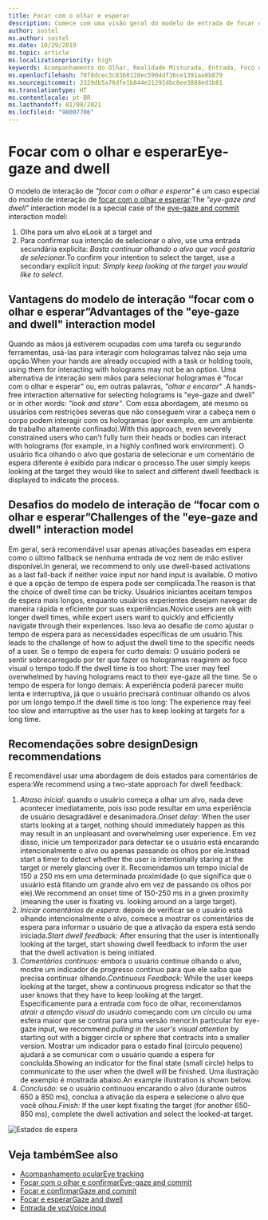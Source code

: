```yaml
---
title: Focar com o olhar e esperar
description: Comece com uma visão geral do modelo de entrada de focar com olhar e esperar, incluindo modelos de interação, diretrizes de design e desafios exclusivos.
author: sostel
ms.author: sostel
ms.date: 10/29/2019
ms.topic: article
ms.localizationpriority: high
keywords: Acompanhamento do Olhar, Realidade Misturada, Entrada, Foco do Olhar, Direcionamento de Foco, HoloLens 2, Seleção baseada no Olhar, Permanência, headset de realidade misturada, headset do windows mixed reality, headset de realidade virtual, HoloLens, MRTK, Kit de Ferramentas de Realidade Misturada, design
ms.openlocfilehash: 78f8dcec3c8368128ec5904df36ce1391aa8b879
ms.sourcegitcommit: 2329db5a76dfe1b844e21291dbc8ee3888ed1b81
ms.translationtype: HT
ms.contentlocale: pt-BR
ms.lasthandoff: 01/08/2021
ms.locfileid: "98007706"
---
```

# <a name="eye-gaze-and-dwell"></a><span data-ttu-id="97c17-104">Focar com o olhar e esperar</span><span class="sxs-lookup"><span data-stu-id="97c17-104">Eye-gaze and dwell</span></span>

<span data-ttu-id="97c17-105">O modelo de interação de _"focar com o olhar e esperar"_ é um caso especial do modelo de interação de [focar com o olhar e esperar](gaze-and-commit.md):</span><span class="sxs-lookup"><span data-stu-id="97c17-105">The _"eye-gaze and dwell"_ interaction model is a special case of the [eye-gaze and commit](gaze-and-commit.md) interaction model:</span></span>
1. <span data-ttu-id="97c17-106">Olhe para um alvo e</span><span class="sxs-lookup"><span data-stu-id="97c17-106">Look at a target and</span></span> 
2. <span data-ttu-id="97c17-107">Para confirmar sua intenção de selecionar o alvo, use uma entrada secundária explícita: _Basta continuar olhando o alvo que você gostaria de selecionar_.</span><span class="sxs-lookup"><span data-stu-id="97c17-107">To confirm your intention to select the target, use a secondary explicit input: _Simply keep looking at the target you would like to select_.</span></span>

## <a name="advantages-of-the-eye-gaze-and-dwell-interaction-model"></a><span data-ttu-id="97c17-108">Vantagens do modelo de interação “focar com o olhar e esperar”</span><span class="sxs-lookup"><span data-stu-id="97c17-108">Advantages of the "eye-gaze and dwell" interaction model</span></span> 

<span data-ttu-id="97c17-109">Quando as mãos já estiverem ocupadas com uma tarefa ou segurando ferramentas, usá-las para interagir com hologramas talvez não seja uma opção.</span><span class="sxs-lookup"><span data-stu-id="97c17-109">When your hands are already occupied with a task or holding tools, using them for interacting with holograms may not be an option.</span></span>
<span data-ttu-id="97c17-110">Uma alternativa de interação sem mãos para selecionar hologramas é “focar com o olhar e esperar” ou, em outras palavras, _"olhar e encarar"_ .</span><span class="sxs-lookup"><span data-stu-id="97c17-110">A hands-free interaction alternative for selecting holograms is "eye-gaze and dwell" or in other words: _"look and stare"_.</span></span> <span data-ttu-id="97c17-111">Com essa abordagem, até mesmo os usuários com restrições severas que não conseguem virar a cabeça nem o corpo podem interagir com os hologramas (por exemplo, em um ambiente de trabalho altamente confinado).</span><span class="sxs-lookup"><span data-stu-id="97c17-111">With this approach, even severely constrained users who can't fully turn their heads or bodies can interact with holograms (for example, in a highly confined work environment).</span></span>
<span data-ttu-id="97c17-112">O usuário fica olhando o alvo que gostaria de selecionar e um comentário de espera diferente é exibido para indicar o processo.</span><span class="sxs-lookup"><span data-stu-id="97c17-112">The user simply keeps looking at the target they would like to select and different dwell feedback is displayed to indicate the process.</span></span>

## <a name="challenges-of-the-eye-gaze-and-dwell-interaction-model"></a><span data-ttu-id="97c17-113">Desafios do modelo de interação de “focar com o olhar e esperar”</span><span class="sxs-lookup"><span data-stu-id="97c17-113">Challenges of the "eye-gaze and dwell" interaction model</span></span>

<span data-ttu-id="97c17-114">Em geral, será recomendável usar apenas ativações baseadas em espera como o último fallback se nenhuma entrada de voz nem de mão estiver disponível.</span><span class="sxs-lookup"><span data-stu-id="97c17-114">In general, we  recommend to only use dwell-based activations as a last fall-back if neither voice input nor hand input is available.</span></span> <span data-ttu-id="97c17-115">O motivo é que a opção de tempo de espera pode ser complicada.</span><span class="sxs-lookup"><span data-stu-id="97c17-115">The reason is that the choice of dwell time can be tricky.</span></span> <span data-ttu-id="97c17-116">Usuários iniciantes aceitam tempos de espera mais longos, enquanto usuários experientes desejam navegar de maneira rápida e eficiente por suas experiências.</span><span class="sxs-lookup"><span data-stu-id="97c17-116">Novice users are ok with longer dwell times, while expert users want to quickly and efficiently navigate through their experiences.</span></span> <span data-ttu-id="97c17-117">Isso leva ao desafio de como ajustar o tempo de espera para as necessidades específicas de um usuário.</span><span class="sxs-lookup"><span data-stu-id="97c17-117">This leads to the challenge of how to adjust the dwell time to the specific needs of a user.</span></span>
<span data-ttu-id="97c17-118">Se o tempo de espera for curto demais: O usuário poderá se sentir sobrecarregado por ter que fazer os hologramas reagirem ao foco visual o tempo todo.</span><span class="sxs-lookup"><span data-stu-id="97c17-118">If the dwell time is too short: The user may feel overwhelmed by having holograms react to their eye-gaze all the time.</span></span> <span data-ttu-id="97c17-119">Se o tempo de espera for longo demais: A experiência poderá parecer muito lenta e interruptiva, já que o usuário precisará continuar olhando os alvos por um longo tempo.</span><span class="sxs-lookup"><span data-stu-id="97c17-119">If the dwell time is too long: The experience may feel too slow and interruptive as the user has to keep looking at targets for a long time.</span></span>

## <a name="design-recommendations"></a><span data-ttu-id="97c17-120">Recomendações sobre design</span><span class="sxs-lookup"><span data-stu-id="97c17-120">Design recommendations</span></span>

<span data-ttu-id="97c17-121">É recomendável usar uma abordagem de dois estados para comentários de espera:</span><span class="sxs-lookup"><span data-stu-id="97c17-121">We recommend using a two-state approach for dwell feedback:</span></span>
1. <span data-ttu-id="97c17-122">*Atraso inicial*: quando o usuário começa a olhar um alvo, nada deve acontecer imediatamente, pois isso pode resultar em uma experiência de usuário desagradável e desanimadora.</span><span class="sxs-lookup"><span data-stu-id="97c17-122">*Onset delay*: When the user starts looking at a target, nothing should immediately happen as this may result in an unpleasant and overwhelming user experience.</span></span> <span data-ttu-id="97c17-123">Em vez disso, inicie um temporizador para detectar se o usuário está encarando intencionalmente o alvo ou apenas passando os olhos por ele.</span><span class="sxs-lookup"><span data-stu-id="97c17-123">Instead start a timer to detect whether the user is intentionally staring at the target or merely glancing over it.</span></span>
<span data-ttu-id="97c17-124">Recomendamos um tempo inicial de 150 a 250 ms em uma determinada proximidade (o que significa que o usuário está fitando um grande alvo em vez de passando os olhos por ele).</span><span class="sxs-lookup"><span data-stu-id="97c17-124">We recommend an onset time of 150-250 ms in a given proximity (meaning the user is fixating vs. looking around on a large target).</span></span>  
2. <span data-ttu-id="97c17-125">*Iniciar comentários de espera:* depois de verificar se o usuário está olhando intencionalmente o alvo, comece a mostrar os comentários de espera para informar o usuário de que a ativação da espera está sendo iniciada.</span><span class="sxs-lookup"><span data-stu-id="97c17-125">*Start dwell feedback:* After ensuring that the user is intentionally looking at the target, start showing dwell feedback to inform the user that the dwell activation is being initiated.</span></span> 
3. <span data-ttu-id="97c17-126">*Comentários contínuos:* embora o usuário continue olhando o alvo, mostre um indicador de progresso contínuo para que ele saiba que precisa continuar olhando.</span><span class="sxs-lookup"><span data-stu-id="97c17-126">*Continuous Feedback:* While the user keeps looking at the target, show a continuous progress indicator so that the user knows that they have to keep looking at the target.</span></span> <span data-ttu-id="97c17-127">Especificamente para a entrada com foco de olhar, recomendamos _atrair a atenção visual do usuário_ começando com um círculo ou uma esfera maior que se contrai para uma versão menor.</span><span class="sxs-lookup"><span data-stu-id="97c17-127">In particular for eye-gaze input, we recommend _pulling in the user's visual attention_ by starting out with a bigger circle or sphere that contracts into a smaller version.</span></span> <span data-ttu-id="97c17-128">Mostrar um indicador para o estado final (círculo pequeno) ajudará a se comunicar com o usuário quando a espera for concluída.</span><span class="sxs-lookup"><span data-stu-id="97c17-128">Showing an indicator for the final state (small circle) helps to communicate to the user when the dwell will be finished.</span></span> <span data-ttu-id="97c17-129">Uma ilustração de exemplo é mostrada abaixo.</span><span class="sxs-lookup"><span data-stu-id="97c17-129">An example illustration is shown below.</span></span> 
4. <span data-ttu-id="97c17-130">*Conclusão:* se o usuário continuou encarando o alvo (durante outros 650 a 850 ms), conclua a ativação da espera e selecione o alvo que você olhou.</span><span class="sxs-lookup"><span data-stu-id="97c17-130">*Finish:* If the user kept fixating the target (for another 650-850 ms), complete the dwell activation and select the looked-at target.</span></span>

![Estados de espera](images/eyes_dwellstate_recommendation.png)<br>

## <a name="see-also"></a><span data-ttu-id="97c17-132">Veja também</span><span class="sxs-lookup"><span data-stu-id="97c17-132">See also</span></span>

* [<span data-ttu-id="97c17-133">Acompanhamento ocular</span><span class="sxs-lookup"><span data-stu-id="97c17-133">Eye tracking</span></span>](eye-tracking.md)
* [<span data-ttu-id="97c17-134">Focar com o olhar e confirmar</span><span class="sxs-lookup"><span data-stu-id="97c17-134">Eye-gaze and commit</span></span>](gaze-and-commit-eyes.md)
* [<span data-ttu-id="97c17-135">Focar e confirmar</span><span class="sxs-lookup"><span data-stu-id="97c17-135">Gaze and commit</span></span>](gaze-and-commit.md)
* [<span data-ttu-id="97c17-136">Focar e esperar</span><span class="sxs-lookup"><span data-stu-id="97c17-136">Gaze and dwell</span></span>](gaze-and-dwell.md)
* [<span data-ttu-id="97c17-137">Entrada de voz</span><span class="sxs-lookup"><span data-stu-id="97c17-137">Voice input</span></span>](../out-of-scope/voice-design.md)
